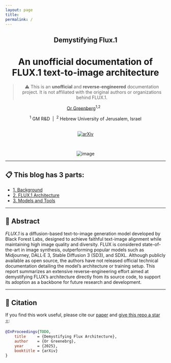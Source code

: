 ```yaml
---
layout: page
title:
permalink: /
---
```

<div style="text-align: center;" markdown="1">

## Demystifying Flux.1
# An unofficial documentation of FLUX.1 text-to-image architecture
> ⚠️ This is an **unofficial** and **reverse-engineered** documentation project. It is not affiliated with the original authors or organizations behind FLUX.1.

[Or Greenberg](https://OrGreenberg.github.io)<sup>1,2</sup>&nbsp;&nbsp;&nbsp;

<div>
<sup>1</sup> GM R&D &nbsp;|&nbsp; <sup>2</sup> Hebrew University of Jerusalem, Israel
</div>

<br/>

[![arXiv](https://img.shields.io/badge/arXiv-Preprint%20TODO-darkred)](https://arxiv.org/abs/YOUR_PAPER_ID_HERE) <!-- TODO: Update with actual arXiv ID --> 

<br/>


![image](https://github.com/user-attachments/assets/7136918d-0356-4cca-a516-b88de55bf327)
</div>

---

## 📋 This blog has 3 parts:
- [1. Background](/DemystifyingFlux/background/)
- [2. FLUX.1 Architecture](/DemystifyingFlux/flux-architecture/)
- [3. Models and Tools](/DemystifyingFlux/models-and-tools/)

---

## 📄 Abstract

*FLUX.1* is a diffusion-based text-to-image generation model developed by Black Forest Labs, designed to achieve faithful text-image alignment while maintaining high image quality and diversity. FLUX is considered state-of-the-art in image synthesis, outperforming popular models such as Midjourney, DALL·E 3, Stable Diffusion 3 (SD3), and SDXL. Although publicly available as open source, the authors have not released official technical documentation detailing the model’s architecture or training setup. This report summarizes an extensive reverse-engineering effort aimed at demystifying FLUX’s architecture directly from its source code, to support its adoption as a backbone for future research and development.

---

## 📝 Citation

If you find this work useful, please cite our [paper](TODO) and [give this repo a star ⭐](https://github.com/OrGreenberg/DemystifyingFlux/stargazers):

```bibtex
@InProceedings{TODO,
    title     = {Demystifying Flux Architecture}, 
    author    = {Or Greenebrg},
    year      = {2025},
    booktitle = {arXiv}
}
```
